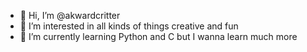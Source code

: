 - 👋 Hi, I’m @akwardcritter
- 👀 I’m interested in all kinds of things creative and fun
- 🌱 I’m currently learning Python and C but I wanna learn much more

<!---
akwardcritter/akwardcritter is a ✨ special ✨ repository because its `README.md` (this file) appears on your GitHub profile.
You can click the Preview link to take a look at your changes.
--->
